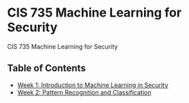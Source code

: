 # CIS 735 Machine Learning for Security
CIS 735 Machine Learning for Security

## Table of Contents
- [Week 1: Introduction to Machine Learning in Security](/week1/README.md#week-1-introduction-to-machine-learning-in-security)
- [Week 2: Pattern Recognition and Classification](/week2/README.md#week-2-pattern-recognition-and-classificatoin)